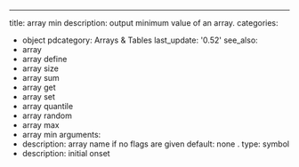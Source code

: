 ---
title: array min
description: output minimum value of an array.
categories:
- object
pdcategory: Arrays & Tables
last_update: '0.52'
see_also:
- array
- array define
- array size
- array sum
- array get
- array set
- array quantile
- array random
- array max
- array min
arguments:
- description: array name if no flags are given 
  default: none
.
  type: symbol
- description: initial onset 
